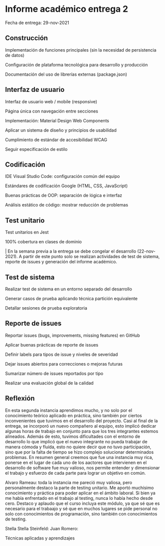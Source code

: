 # Informe académico entrega 2
Fecha de entrega: 29-nov-2021

## Construcción

Implementación de funciones principales (sin la necesidad de persistencia de datos)

Configuración de plataforma tecnológica para desarrollo y producción

Documentación del uso de librerías externas (package.json)

## Interfaz de usuario

Interfaz de usuario web / mobile (responsive)

Página única con navegación entre secciones

Implementación: Material Design Web Components

Aplicar un sistema de diseño y principios de usabilidad

Cumplimiento de estándar de accesibilidad WCAG

Seguir especificación de estilo

## Codificación

IDE Visual Studio Code: configuración común del equipo

Estándares de codificación Google (HTML, CSS, JavaScript)

Buenas prácticas de OOP: separación de lógica e interfaz

Análisis estático de código: mostrar reducción de problemas

## Test unitario

Test unitarios en Jest

100% cobertura en clases de dominio


| En la semana previa a la entrega se debe congelar el desarrollo (22-nov-2021).
A partir de este punto solo se realizan actividades de test de sistema, reporte de issues y generación del informe académico.

## Test de sistema

Realizar test de sistema en un entorno separado del desarrollo

Generar casos de prueba aplicando técnica partición equivalente

Detallar sesiones de prueba exploratoria

## Reporte de issues

Reportar issues (bugs, improvements, missing features) en GitHub 

Aplicar buenas prácticas de reporte de issues

Definir labels para tipos de issue y niveles de severidad

Dejar issues abiertos para correcciones o mejoras futuras

Sumarizar número de issues reportados por tipo

Realizar una evaluación global de la calidad

## Reflexión

En esta segunda instancia aprendimos mucho, y no solo por el conocimiento teórico aplicado en práctica, sino también por ciertos inconvenientes que tuvimos en el desarrollo del proyecto. 
Casi al final de la entrega, se incorporó un nuevo compañero al equipo, esto implicó dedicar algunas horas de trabajo en conjunto para que los tres integrantes estemos alineados. Además de esto, tuvimos dificultades con el entorno de desarrollo lo que implicó que el nuevo integrante no pueda trabajar de manera cómoda y fluída, esto no quiere decir que no tuvo participación, sino que por la falta de tiempo se hizo complejo solucionar determinados problemas.
En resumen general creemos que fue una instancia muy rica, ponerse en el lugar de cada uno de los aactores que intervienen en el desarrollo de software fue muy valioso, nos permite entender y dimensionar el trabajo y esfuerzo de cada parte para lograr un objetivo en común.

Alvaro Rameau: toda la instancia me pareció muy valiosa, pero personalmente destaco la parte de testing unitario. Me aportó muchísimo conocimiento y práctica para poder aplicar en el ámbito laboral. Si bien ya me había enfrentado en el trabajo al testing, nunca lo había hecho desde cero. Destaco y aplaudo que el curso incluya este módulo, ya que sé que es necesario para el trabaajo y sé que en muchos lugares se pide personal no solo con conocimientos de programación, sino también con conocimientos de testing.

Stella Stella Steinfeld:
Juan Romero: 

Técnicas aplicadas y aprendizajes
